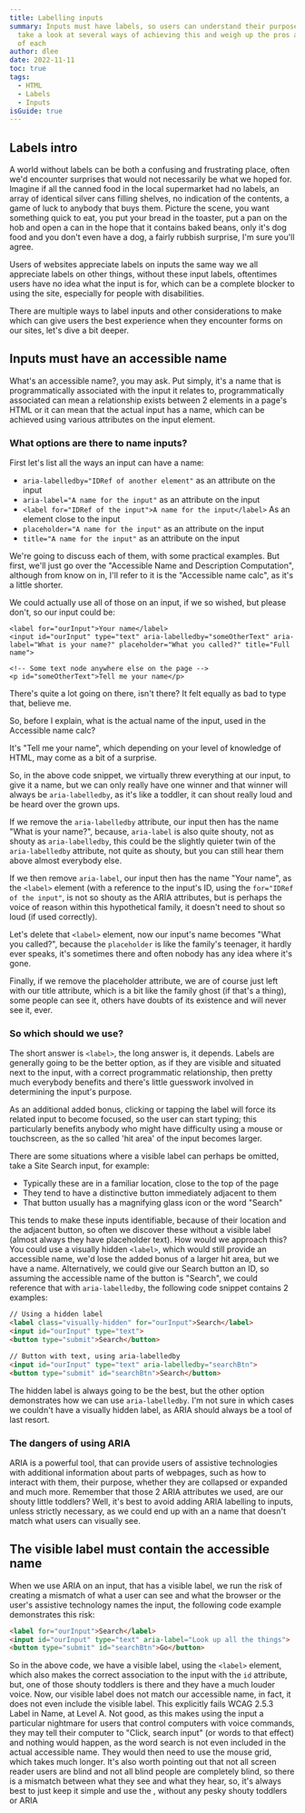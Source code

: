 ```yaml
---
title: Labelling inputs
summary: Inputs must have labels, so users can understand their purpose, let's
  take a look at several ways of achieving this and weigh up the pros and cons
  of each
author: dlee
date: 2022-11-11
toc: true
tags:
  - HTML
  - Labels
  - Inputs
isGuide: true
---
```

## Labels intro

A world without labels can be both a confusing and frustrating place, often we'd encounter surprises that would not necessarily be what we hoped for. Imagine if all the canned food in the local supermarket had no labels, an array of identical silver cans filling shelves, no indication of the contents, a game of luck to anybody that buys them. Picture the scene, you want something quick to eat, you put your bread in the toaster, put a pan on the hob and open a can in the hope that it contains baked beans, only it's dog food and you don't even have a dog, a fairly rubbish surprise, I'm sure you'll agree.

Users of websites appreciate labels on inputs the same way we all appreciate labels on other things, without these input labels, oftentimes users have no idea what the input is for, which can be a complete blocker to using the site, especially for people with disabilities.

There are multiple ways to label inputs and other considerations to make which can give users the best experience when they encounter forms on our sites, let's dive a bit deeper.

## Inputs must have an accessible name

What's an accessible name?, you may ask. Put simply, it's a name that is programmatically associated with the input it relates to, programmatically associated can mean a relationship exists between 2 elements in a page's HTML or it can mean that the actual input has a name, which can be achieved using various attributes on the input element.

### What options are there to name inputs?

First let's list all the ways an input can have a name:

* `aria-labelledby="IDRef of another element"` as an attribute on the input
* `aria-label="A name for the input"` as an attribute on the input
* `<label for="IDRef of the input">A name for the input</label>` As an element close to the input
* `placeholder="A name for the input"` as an attribute on the input
* `title="A name for the input"` as an attribute on the input

We're going to discuss each of them, with some practical examples. But first, we'll just go over the "Accessible Name and Description Computation", although from know on in, I'll refer to it is the "Accessible name calc", as it's a little shorter.

We could actually use all of those on an input, if we so wished, but please don't, so our input could be:

```hcl
<label for="ourInput">Your name</label>
<input id="ourInput" type="text" aria-labelledby="someOtherText" aria-label="What is your name?" placeholder="What you called?" title="Full name">
  
<!-- Some text node anywhere else on the page -->
<p id="someOtherText">Tell me your name</p>
```

There's quite a lot going on there, isn't there? It felt equally as bad to type that, believe me.

So, before I explain, what is the actual name of the input, used in the Accessible name calc?

It's "Tell me your name", which depending on your level of knowledge of HTML, may come as a bit of a surprise.

So, in the above code snippet, we virtually threw everything at our input, to give it a name, but we can only really have one winner and that winner will always be `aria-labelledby`, as it's like a toddler, it can shout really loud and be heard over the grown ups.

If we remove the `aria-labelledby` attribute, our input then has the name "What is your name?", because, `aria-label` is also quite shouty, not as shouty as `aria-labelledby`, this could be the slightly quieter twin of the `aria-labelledby` attribute, not quite as shouty, but you can still hear them above almost everybody else.

If we then remove `aria-label`, our input then has the name "Your name", as the `<label>` element (with a reference to the input's ID, using the `for="IDRef of the input"`, is not so shouty as the ARIA attributes, but is perhaps the voice of reason within this hypothetical family, it doesn't need to shout so loud (if used correctly).

Let's delete that `<label>` element, now our input's name becomes "What you called?", because the `placeholder` is like the family's teenager, it hardly ever speaks, it's sometimes there and often nobody has any idea where it's gone.

Finally, if we remove the placeholder attribute, we are of course just left with our title attribute, which is a bit like the family ghost (if that's a thing), some people can see it, others have doubts of its existence and will never see it, ever.

### So which should we use?

The short answer is `<label>`, the long answer is, it depends. Labels are generally going to be the better option, as if they are visible and situated next to the input, with a correct programmatic relationship, then pretty much everybody benefits and there's little guesswork involved in determining the input's purpose.

As an additional added bonus, clicking or tapping the label will force its related input to become focused, so the user can start typing; this particularly benefits anybody who might have difficulty using a mouse or touchscreen, as the so called 'hit area' of the input becomes larger.

There are some situations where a visible label can perhaps be omitted, take a Site Search input, for example:

* Typically these are in a familiar location, close to the top of the page
* They tend to have a distinctive button immediately adjacent to them
* That button usually has a magnifying glass icon or the word "Search"

This tends to make these inputs identifiable, because of their location and the adjacent button, so often we discover these without a visible label (almost always they have placeholder text). How would we approach this? You could use a visually hidden `<label>`, which would still provide an accessible name, we'd lose the added bonus of a larger hit area, but we have a name. Alternatively, we could give our Search button an ID, so assuming the accessible name of the button is "Search", we could reference that with `aria-labelledby`, the following code snippet contains 2 examples:

```html
// Using a hidden label
<label class="visually-hidden" for="ourInput">Search</label>
<input id="ourInput" type="text">
<button type="submit">Search</button>

// Button with text, using aria-labelledby  
<input id="ourInput" type="text" aria-labelledby="searchBtn">
<button type="submit" id="searchBtn">Search</button>
```

The hidden label is always going to be the best, but the other option demonstrates how we can use `aria-labelledby`. I'm not sure in which cases we couldn't have a visually hidden label, as ARIA should always be a tool of last resort.

### The dangers of using ARIA

ARIA is a powerful tool, that can provide users of assistive technologies with additional information about parts of webpages, such as how to interact with them, their purpose, whether they are collapsed or expanded and much more. Remember that those 2 ARIA attributes we used, are our shouty little toddlers? Well, it's best to avoid adding ARIA labelling to inputs, unless strictly necessary, as we could end up with an a name that doesn't match what users can visually see.

## The visible label must contain the accessible name

When we use ARIA on an input, that has a visible label, we run the risk of creating a mismatch of what a user can see and what the browser or the user's assistive technology names the input, the following code example demonstrates this risk:

```html
<label for="ourInput">Search</label>
<input id="ourInput" type="text" aria-label="Look up all the things">
<button type="submit" id="searchBtn">Go</button>
```

So in the above code, we have a visible label, using the `<label>` element, which also makes the correct association to the input with the `id` attribute, but, one of those shouty toddlers is there and they have a much louder voice. Now, our visible label does not match our accessible name, in fact, it does not even include the visible label. This explicitly fails WCAG 2.5.3 Label in Name, at Level A. Not good, as this makes using the input a particular nightmare for users that control computers with voice commands, they may tell their computer to "Click, search input" (or words to that effect) and nothing would happen, as the word search is not even included in the actual accessible name. They would then need to use the mouse grid, which takes much longer. It's also worth pointing out that not all screen reader users are blind and not all blind people are completely blind, so there is a mismatch between what they see and what they hear, so, it's always best to just keep it simple and use the <label>, without any pesky shouty toddlers or ARIA